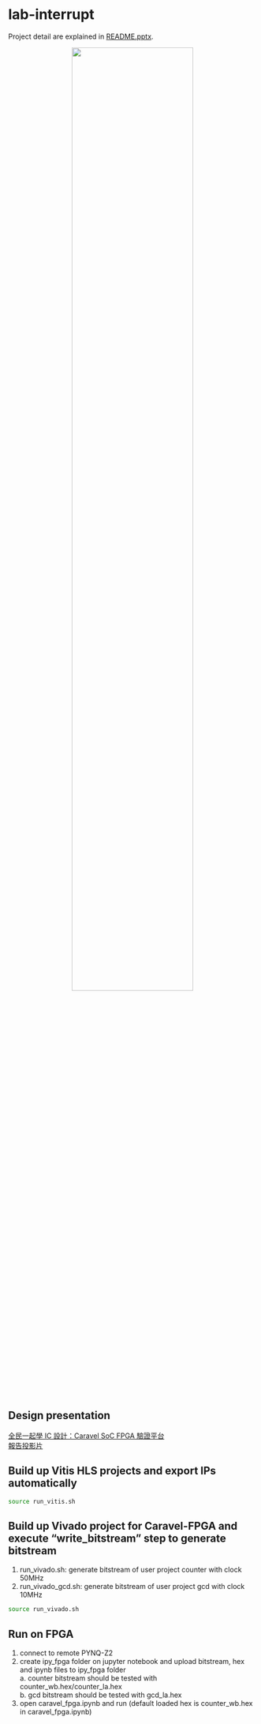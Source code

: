 # lab-interrupt
Project detail are explained in [README.pptx](https://github.com/bol-edu/caravel-soc_fpga-lab/blob/main/labi/doc/README.pptx).
<p align="center"><img src="https://github.com/bol-edu/caravel-soc_fpga-lab/assets/98332019/fd9c7658-03fe-47c1-af51-f3d0d3c413f9" width=70%></p>

## Design presentation
[全民一起學 IC 設計：Caravel SoC FPGA 驗證平台](https://www.youtube.com/watch?v=EF3vXdaVof0&t=63m46s)  
[報告投影片](https://github.com/bol-edu/caravel-soc_fpga-lab/files/12035595/Caravel.FPGA.Introduction.pdf)

## Build up Vitis HLS projects and export IPs automatically
```sh
source run_vitis.sh
```

## Build up Vivado project for Caravel-FPGA and execute “write_bitstream” step to generate bitstream
1. run_vivado.sh: generate bitstream of user project counter with clock 50MHz  
2. run_vivado_gcd.sh: generate bitstream of user project gcd with clock 10MHz

```sh
source run_vivado.sh
```
## Run on FPGA
1. connect to remote PYNQ-Z2
2. create ipy_fpga folder on jupyter notebook and upload bitstream, hex and ipynb files to ipy_fpga folder  
   a. counter bitstream should be tested with counter_wb.hex/counter_la.hex  
   b. gcd bitstream should be tested with gcd_la.hex
4. open caravel_fpga.ipynb and run (default loaded hex is counter_wb.hex in caravel_fpga.ipynb)
